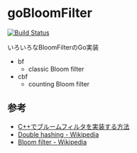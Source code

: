 # goBloomFilter

[![Build Status](https://travis-ci.org/cipepser/goBloomFilter.svg?branch=master)](https://travis-ci.org/cipepser/goBloomFilter)

いろいろなBloomFilterのGo実装

* bf
  - classic Bloom filter
* cbf
  - counting Bloom filter


## 参考
* [C++でブルームフィルタを実装する方法](http://postd.cc/how-to-write-a-bloom-filter-cpp/)
* [Double hashing - Wikipedia](https://en.wikipedia.org/wiki/Double_hashing)
* [Bloom filter - Wikipedia](https://en.wikipedia.org/wiki/Bloom_filter)